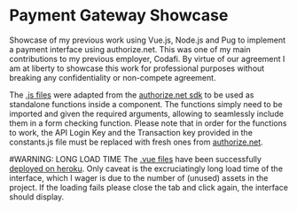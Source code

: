 # Payment Gateway Showcase
Showcase of my previous work using Vue.js, Node.js and Pug to implement a payment interface using authorize.net. This was one of my main contributions to my previous employer, Codafi. By virtue of our agreement I am at liberty to showcase this work for professional purposes without breaking any confidentiality or non-compete agreement.

The [.js files](/showcase/src/components/scripts) were adapted from the [authorize.net sdk](https://github.com/AuthorizeNet/sdk-node/tree/master/test) to be used as standalone functions inside a component. The functions simply need to be imported and given the required arguments, allowing to seamlessly include them in a form checking function. Please note that in order for the functions to work, the API Login Key and the Transaction key provided in the constants.js file must be replaced with fresh ones from [authorize.net](https://www.authorize.net).

#WARNING: LONG LOAD TIME
The [.vue files](/showcase/src/components/) have been successfully [deployed on heroku](https://landing-showcase.herokuapp.com/). Only caveat is the excruciatingly long load time of the interface,
which I wager is due to the number of (unused) assets in the project. If the loading fails please close the tab and click again, the interface should display.
